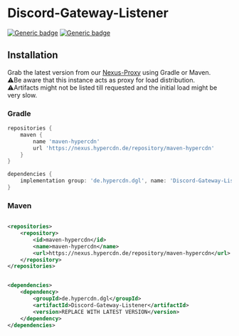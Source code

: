 # Discord-Gateway-Listener

[![Generic badge](https://img.shields.io/badge/Java-17-white.svg)]()
[![Generic badge](https://img.shields.io/nexus/r/de.hypercdn.dgl/Discord-Gateway-Listener?color=white&label=Latest%20Version&nexusVersion=3&server=https%3A%2F%2Fcd.voigt.app%2F)]()

## Installation

Grab the latest version from our [Nexus-Proxy](https://nexus.hypercdn.de/) using Gradle or Maven.  
⚠️Be aware that this instance acts as proxy for load distribution.  
⚠️Artifacts might not be listed till requested and the initial load might be very slow.

### Gradle

```groovy
repositories {
    maven {
        name 'maven-hypercdn'
        url 'https://nexus.hypercdn.de/repository/maven-hypercdn'
    }
}
```

```groovy
dependencies {
    implementation group: 'de.hypercdn.dgl', name: 'Discord-Gateway-Listener', version: 'REPLACE WITH LATEST VERSION'
}
```

### Maven

```xml

<repositories>
    <repository>
        <id>maven-hypercdn</id>
        <name>maven-hypercdn</name>
        <url>https://nexus.hypercdn.de/repository/maven-hypercdn</url>
    </repository>
</repositories>
```

```xml

<dependencies>
    <dependency>
        <groupId>de.hypercdn.dgl</groupId>
        <artifactId>Discord-Gateway-Listener</artifactId>
        <version>REPLACE WITH LATEST VERSION</version>
    </dependency>
</dependencies>

```
